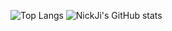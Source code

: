 ![Top Langs](https://github-readme-stats.vercel.app/api/top-langs/?username=nickji2019&layout=compact)
![NickJi's GitHub stats](https://github-readme-stats.vercel.app/api?username=nickji2019&show_icons=true&count_private=true)
<!---
NickJi2019/NickJi2019 is a ✨ special ✨ repository because its `README.md` (this file) appears on your GitHub profile.
You can click the Preview link to take a look at your changes.
--->

